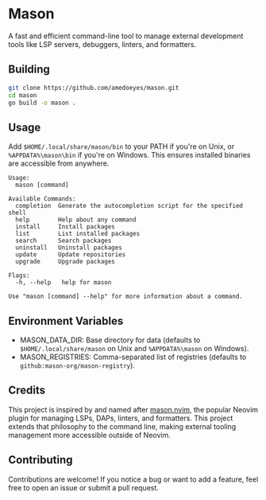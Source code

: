 # Mason

A fast and efficient command-line tool to manage external development tools like LSP servers, debuggers, linters, and formatters.

## Building

```sh
git clone https://github.com/amedoeyes/mason.git
cd mason
go build -o mason .
```

## Usage

Add `$HOME/.local/share/mason/bin` to your PATH if you're on Unix, or `%APPDATA%\mason\bin` if you're on Windows. This ensures installed binaries are accessible from anywhere.

```
Usage:
  mason [command]

Available Commands:
  completion  Generate the autocompletion script for the specified shell
  help        Help about any command
  install     Install packages
  list        List installed packages
  search      Search packages
  uninstall   Uninstall packages
  update      Update repositories
  upgrade     Upgrade packages

Flags:
  -h, --help   help for mason

Use "mason [command] --help" for more information about a command.
```

## Environment Variables

- MASON_DATA_DIR: Base directory for data (defaults to `$HOME/.local/share/mason` on Unix and `%APPDATA%\mason` on Windows).
- MASON_REGISTRIES: Comma-separated list of registries (defaults to `github:mason-org/mason-registry`).

## Credits

This project is inspired by and named after [mason.nvim](https://github.com/williamboman/mason.nvim), the popular Neovim plugin for managing LSPs, DAPs, linters, and formatters. This project extends that philosophy to the command line, making external tooling management more accessible outside of Neovim.

## Contributing

Contributions are welcome! If you notice a bug or want to add a feature, feel free to open an issue or submit a pull request.
